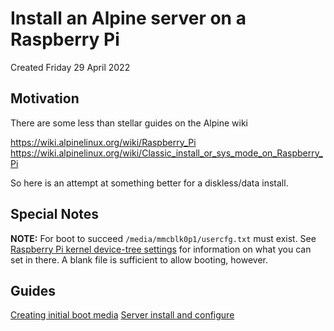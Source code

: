 # Install an Alpine server on a Raspberry Pi
Created Friday 29 April 2022

Motivation
----------

There are some less than stellar guides on the Alpine wiki

<https://wiki.alpinelinux.org/wiki/Raspberry_Pi>
<https://wiki.alpinelinux.org/wiki/Classic_install_or_sys_mode_on_Raspberry_Pi>

So here is an attempt at something better for a diskless/data install.

Special Notes
-------------

**NOTE:** For boot to succeed `/media/mmcblk0p1/usercfg.txt` must exist. See [Raspberry Pi kernel device-tree settings](./KernelAndHardwareNotes/HardwareSpecificTweaksAndConfigs.md) for information on what you can set in there. A blank file is sufficient to allow booting, however.

Guides
------

[Creating initial boot media](./OnRaspberryPi/CreatingInitialBootMedia.md)
[Server install and configure](./ServerInstallConfig.md)

